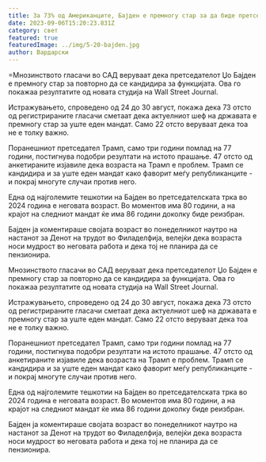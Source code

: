 ```yaml
---
title: За 73% од Американците, Бајден е премногу стар за да биде претседател
date: 2023-09-06T15:20:23.831Z
category: свет
featured: true
featuredImage: ../img/5-20-bajden.jpg
author: Вардарски
---
```

\=Мнозинството гласачи во САД веруваат дека претседателот Џо Бајден е премногу стар за повторно да се кандидира за функцијата. Ова го покажаа резултатите од новата студија на Wall Street Journal.

Истражувањето, спроведено од 24 до 30 август, покажа дека 73 отсто од регистрираните гласачи сметаат дека актуелниот шеф на државата е премногу стар за уште еден мандат. Само 22 отсто веруваат дека тоа не е толку важно.

Поранешниот претседател Трамп, само три години помлад на 77 години, постигнува подобри резултати на истото прашање. 47 отсто од анкетираните изјавиле дека возраста на Трамп е проблем. Трамп се кандидира и за уште еден мандат како фаворит меѓу републиканците - и покрај многуте случаи против него.

Една од најголемите тешкотии на Бајден во претседателската трка во 2024 година е неговата возраст. Во моментов има 80 години, а на крајот на следниот мандат ќе има 86 години доколку биде реизбран.

Бајден ја коментираше својата возраст во понеделникот наутро на настанот за Денот на трудот во Филаделфија, велејќи дека возраста носи мудрост во неговата работа и дека тој не планира да се пензионира.

Мнозинството гласачи во САД веруваат дека претседателот Џо Бајден е премногу стар за повторно да се кандидира за функцијата. Ова го покажаа резултатите од новата студија на Wall Street Journal.

Истражувањето, спроведено од 24 до 30 август, покажа дека 73 отсто од регистрираните гласачи сметаат дека актуелниот шеф на државата е премногу стар за уште еден мандат. Само 22 отсто веруваат дека тоа не е толку важно.

Поранешниот претседател Трамп, само три години помлад на 77 години, постигнува подобри резултати на истото прашање. 47 отсто од анкетираните изјавиле дека возраста на Трамп е проблем. Трамп се кандидира и за уште еден мандат како фаворит меѓу републиканците - и покрај многуте случаи против него.

Една од најголемите тешкотии на Бајден во претседателската трка во 2024 година е неговата возраст. Во моментов има 80 години, а на крајот на следниот мандат ќе има 86 години доколку биде реизбран.

Бајден ја коментираше својата возраст во понеделникот наутро на настанот за Денот на трудот во Филаделфија, велејќи дека возраста носи мудрост во неговата работа и дека тој не планира да се пензионира.